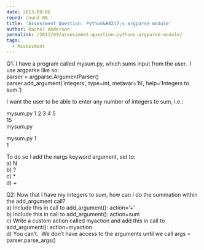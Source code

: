 ```yaml
---
date: 2013-09-06
round: round-06
title: 'Assessment Question: Python&#8217;s argparse module'
author: Rachel Anderson
permalink: /2013/09/assessment-question-pythons-argparse-module/
tags:
  - Assessment
---
```

Q1: I have a program called mysum.py, which sums input from the user.  I use argparse like so:  
parser = argparse.ArgumentParser()  
parser.add_argument(&#8216;integers&#8217;, type=int, metavar=&#8217;N&#8217;, help=&#8217;Integers to sum.&#8217;)

I want the user to be able to enter any number of integers to sum, i.e.:

mysum.py 1 2 3 4 5  
15  
mysum.py  
  
mysum.py 1  
1

To do so I add the nargs keyword argument, set to:  
a) N  
b) ?  
c) *  
d) +

Q2: Now that I have my integers to sum, how can I do the summation within the add_argument call?  
a) Include this in call to add_argument(): action=&#8217;+&#8217;  
b) Include this in call to add_argument(): action=sum  
c) Write a custom action called myaction and add this in call to add_argument(): action=myaction  
d) You can&#8217;t.  We don&#8217;t have access to the arguments until we call args = parser.parse_args()
